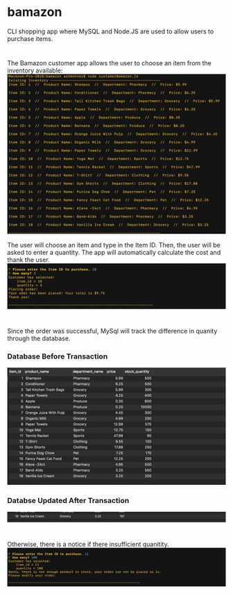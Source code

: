 # bamazon
CLI shopping app where MySQL and Node.JS are used to allow users to purchase items. 
#
The Bamazon customer app allows the user to choose an item from the inventory available:
<img src="images/startApp.png">

The user will choose an item and type in the Item ID. Then, the user will be asked to enter a quantity. The app will automatically calculate the cost and thank the user. 
<img src="images/placeOrder.png">

#

Since the order was successful, MySql will track the difference in quanity through the database. 

### Database Before Transaction
<img src="images/unChanged.png">

### Databse Updated After Transaction
<img src="images/changed.png">

#
Otherwise, there is a notice if there insufficient quanitity.
<img src="images/notEnough.png">



